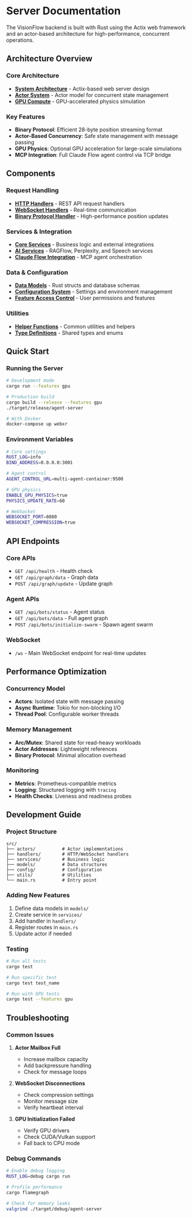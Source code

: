 # Server Documentation

The VisionFlow backend is built with Rust using the Actix web framework and an actor-based architecture for high-performance, concurrent operations.

## Architecture Overview

### Core Architecture
- **[System Architecture](architecture.md)** - Actix-based web server design
- **[Actor System](actors.md)** - Actor model for concurrent state management
- **[GPU Compute](gpu-compute.md)** - GPU-accelerated physics simulation

### Key Features
- **Binary Protocol**: Efficient 28-byte position streaming format
- **Actor-Based Concurrency**: Safe state management with message passing
- **GPU Physics**: Optional GPU acceleration for large-scale simulations
- **MCP Integration**: Full Claude Flow agent control via TCP bridge

## Components

### Request Handling
- **[HTTP Handlers](handlers.md)** - REST API request handlers
- **[WebSocket Handlers](handlers.md#websocket-handlers)** - Real-time communication
- **[Binary Protocol Handler](handlers.md#binary-protocol)** - High-performance position updates

### Services & Integration
- **[Core Services](services.md)** - Business logic and external integrations
- **[AI Services](ai-services.md)** - RAGFlow, Perplexity, and Speech services
- **[Claude Flow Integration](features/claude-flow-mcp-integration.md)** - MCP agent orchestration

### Data & Configuration
- **[Data Models](models.md)** - Rust structs and database schemas
- **[Configuration System](config.md)** - Settings and environment management
- **[Feature Access Control](feature-access.md)** - User permissions and features

### Utilities
- **[Helper Functions](utils.md)** - Common utilities and helpers
- **[Type Definitions](types.md)** - Shared types and enums

## Quick Start

### Running the Server
```bash
# Development mode
cargo run --features gpu

# Production build
cargo build --release --features gpu
./target/release/agent-server

# With Docker
docker-compose up webxr
```

### Environment Variables
```bash
# Core settings
RUST_LOG=info
BIND_ADDRESS=0.0.0.0:3001

# Agent control
AGENT_CONTROL_URL=multi-agent-container:9500

# GPU physics
ENABLE_GPU_PHYSICS=true
PHYSICS_UPDATE_RATE=60

# WebSocket
WEBSOCKET_PORT=8080
WEBSOCKET_COMPRESSION=true
```

## API Endpoints

### Core APIs
- `GET /api/health` - Health check
- `GET /api/graph/data` - Graph data
- `POST /api/graph/update` - Update graph

### Agent APIs
- `GET /api/bots/status` - Agent status
- `GET /api/bots/data` - Full agent graph
- `POST /api/bots/initialize-swarm` - Spawn agent swarm

### WebSocket
- `/ws` - Main WebSocket endpoint for real-time updates

## Performance Optimization

### Concurrency Model
- **Actors**: Isolated state with message passing
- **Async Runtime**: Tokio for non-blocking I/O
- **Thread Pool**: Configurable worker threads

### Memory Management
- **Arc/Mutex**: Shared state for read-heavy workloads
- **Actor Addresses**: Lightweight references
- **Binary Protocol**: Minimal allocation overhead

### Monitoring
- **Metrics**: Prometheus-compatible metrics
- **Logging**: Structured logging with `tracing`
- **Health Checks**: Liveness and readiness probes

## Development Guide

### Project Structure
```
src/
├── actors/          # Actor implementations
├── handlers/        # HTTP/WebSocket handlers
├── services/        # Business logic
├── models/          # Data structures
├── config/          # Configuration
├── utils/           # Utilities
└── main.rs          # Entry point
```

### Adding New Features
1. Define data models in `models/`
2. Create service in `services/`
3. Add handler in `handlers/`
4. Register routes in `main.rs`
5. Update actor if needed

### Testing
```bash
# Run all tests
cargo test

# Run specific test
cargo test test_name

# Run with GPU tests
cargo test --features gpu
```

## Troubleshooting

### Common Issues

1. **Actor Mailbox Full**
   - Increase mailbox capacity
   - Add backpressure handling
   - Check for message loops

2. **WebSocket Disconnections**
   - Check compression settings
   - Monitor message size
   - Verify heartbeat interval

3. **GPU Initialization Failed**
   - Verify GPU drivers
   - Check CUDA/Vulkan support
   - Fall back to CPU mode

### Debug Commands
```bash
# Enable debug logging
RUST_LOG=debug cargo run

# Profile performance
cargo flamegraph

# Check for memory leaks
valgrind ./target/debug/agent-server
```